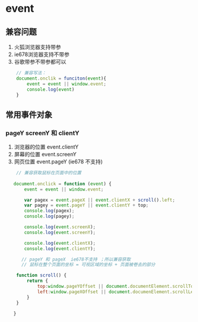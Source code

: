 # event

## 兼容问题 
1. 火狐浏览器支持带参
2. ie678浏览器支持不带参
3. 谷歌带参不带参都可以

```js
    // 兼容写法：
    document.onclik = funciton(event){
        event = event || window.event;
        console.log(event)
    }
```

## 常用事件对象

### pageY screenY 和 clientY

1. 浏览器的位置 event.clientY
2. 屏幕的位置 event.screenY
3. 网页位置 event.pageY (ie678 不支持)

```js
    // 兼容获取鼠标在页面中的位置
   
   document.onclick = function (event) {
       event = event || window.event;

       var pagex = event.pageX || event.clientX + scroll().left;
       var pagey = event.pageY || event.clientY + top;
       console.log(pagex);
       console.log(pagey);

       console.log(event.screenX);
       console.log(event.screenY);

       console.log(event.clientX);
       console.log(event.clientY);

      // pageY 和 pageX  ie678不支持 ；所以兼容获取
      // 鼠标在整个页面的坐标 = 可视区域的坐标 + 页面被卷去的部分

    function scroll() {
        return {
            top:window.pageYOffset || document.documentElement.scrollTop,
            left:window.pageXOffset || document.documenElement.scrollLeft;
        }
    }

   }
```


